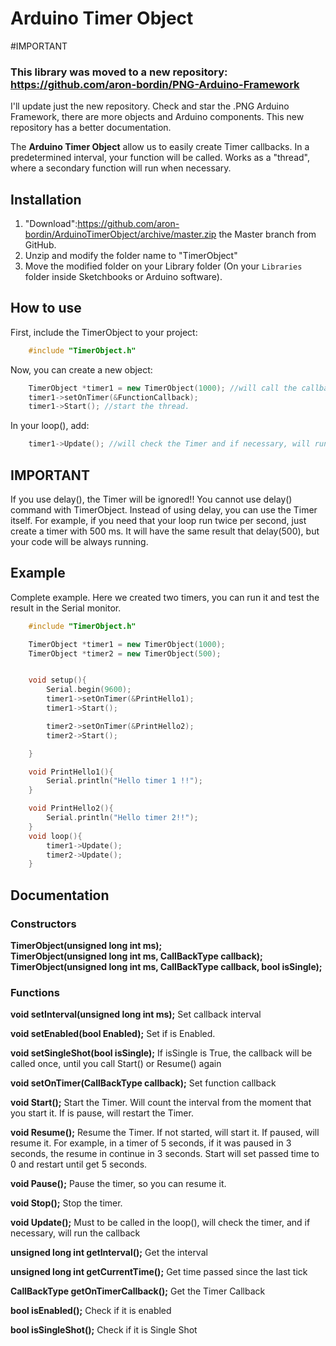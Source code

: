 # Arduino Timer Object

#IMPORTANT
### This library was moved to a new repository: https://github.com/aron-bordin/PNG-Arduino-Framework
I'll update just the new repository. Check and star the .PNG Arduino Framework, there are more objects and Arduino components. This new repository has a better documentation.

The **Arduino Timer Object** allow us to easily create Timer callbacks. In a predetermined interval, your function will be called. Works as a "thread", where a secondary function will run when necessary. 


## Installation

1. "Download":https://github.com/aron-bordin/ArduinoTimerObject/archive/master.zip the Master branch from GitHub.
2. Unzip and modify the folder name to "TimerObject"
3. Move the modified folder on your Library folder (On your `Libraries` folder inside Sketchbooks or Arduino software).


## How to use

First, include the TimerObject to your project:
```c++
	#include "TimerObject.h"
```

Now, you can create a new object:
```c++
	TimerObject *timer1 = new TimerObject(1000); //will call the callback in the interval of 1000 ms
	timer1->setOnTimer(&FunctionCallback);
	timer1->Start(); //start the thread.
```

In your loop(), add:
```c++
	timer1->Update(); //will check the Timer and if necessary, will run it.
```


## IMPORTANT
If you use delay(), the Timer will be ignored!! You cannot use delay() command with TimerObject. Instead of using delay, you can use the Timer itself. For example, if you need that your loop run twice per second, just create a timer with 500 ms. It will have the same result that delay(500), but your code will be always running.

## Example

Complete example. Here we created two timers, you can run it and test the result in the Serial monitor.
```c++
	#include "TimerObject.h"

	TimerObject *timer1 = new TimerObject(1000);
	TimerObject *timer2 = new TimerObject(500);


	void setup(){
		Serial.begin(9600);
		timer1->setOnTimer(&PrintHello1);
		timer1->Start();

		timer2->setOnTimer(&PrintHello2);
		timer2->Start();

	}

	void PrintHello1(){
		Serial.println("Hello timer 1 !!");
	}

	void PrintHello2(){
		Serial.println("Hello timer 2!!");
	}
	void loop(){
		timer1->Update();
		timer2->Update();
	}

```

## Documentation

### Constructors
**TimerObject(unsigned long int ms);<br>
TimerObject(unsigned long int ms, CallBackType callback);<br>
TimerObject(unsigned long int ms, CallBackType callback, bool isSingle);**
	
### Functions

**void setInterval(unsigned long int ms);**
Set callback interval

**void setEnabled(bool Enabled);**
Set if is Enabled.

**void setSingleShot(bool isSingle);**
If isSingle is True, the callback will be called once, until you call Start() or Resume() again

**void setOnTimer(CallBackType callback);**
Set function callback

**void Start();**
Start the Timer. Will count the interval from the moment that you start it. If is pause, will restart the Timer.

**void Resume();**
Resume the Timer. If not started, will start it. If paused, will resume it. For example, in a timer of 5 seconds, if it was paused in 3 seconds, the resume in continue in 3 seconds. Start will set passed time to 0 and restart until get 5 seconds.

**void Pause();**
Pause the timer, so you can resume it.

**void Stop();**
Stop the timer.

**void Update();**
Must to be called in the loop(), will check the timer, and if necessary, will run the callback


**unsigned long int getInterval();**
Get the interval

**unsigned long int getCurrentTime();**
Get time passed since the last tick

**CallBackType getOnTimerCallback();**
Get the Timer Callback

**bool isEnabled();**
Check if it is enabled

**bool isSingleShot();**
Check if it is Single Shot
